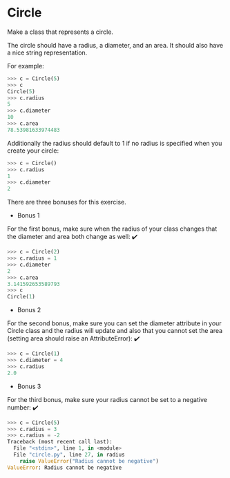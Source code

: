 # Circle

Make a class that represents a circle.

The circle should have a radius, a diameter, and an area. It should also have a nice string representation.

For example:

```python
>>> c = Circle(5)
>>> c
Circle(5)
>>> c.radius
5
>>> c.diameter
10
>>> c.area
78.53981633974483
```

Additionally the radius should default to 1 if no radius is specified when you create your circle:

```python
>>> c = Circle()
>>> c.radius
1
>>> c.diameter
2
```

There are three bonuses for this exercise.

- Bonus 1

For the first bonus, make sure when the radius of your class changes that the diameter and area both change as well: ✔️

```python
>>> c = Circle(2)
>>> c.radius = 1
>>> c.diameter
2
>>> c.area
3.141592653589793
>>> c
Circle(1)
```

- Bonus 2

For the second bonus, make sure you can set the diameter attribute in your Circle class and the radius will update and also that you cannot set the area (setting area should raise an AttributeError): ✔️

```python
>>> c = Circle(1)
>>> c.diameter = 4
>>> c.radius
2.0
```

- Bonus 3

For the third bonus, make sure your radius cannot be set to a negative number: ✔️

```python
>>> c = Circle(5)
>>> c.radius = 3
>>> c.radius = -2
Traceback (most recent call last):
  File "<stdin>", line 1, in <module>
  File "circle.py", line 27, in radius
    raise ValueError("Radius cannot be negative")
ValueError: Radius cannot be negative
```

